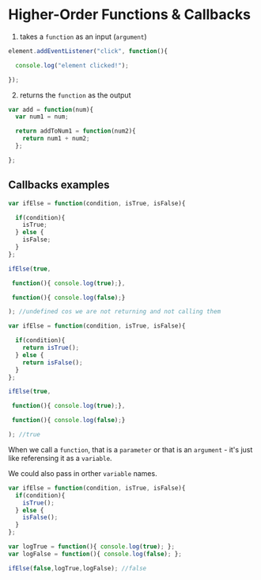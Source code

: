 # Higher-Order Functions & Callbacks

1. takes a `function` as an input (`argument`)

```js
element.addEventListener("click", function(){

  console.log("element clicked!");

});
```

2. returns the `function` as the output

```js
var add = function(num){
  var num1 = num;

  return addToNum1 = function(num2){
    return num1 + num2;
  };

};
```

## Callbacks examples

```js
var ifElse = function(condition, isTrue, isFalse){

  if(condition){
    isTrue;
  } else {
    isFalse;
  }
};

ifElse(true,

 function(){ console.log(true);},

 function(){ console.log(false);}

); //undefined cos we are not returning and not calling them 
```
```js
var ifElse = function(condition, isTrue, isFalse){

  if(condition){
    return isTrue();
  } else {
    return isFalse();
  }
};

ifElse(true,

 function(){ console.log(true);},

 function(){ console.log(false);}

); //true 
```
When we call a `function`, that is a `parameter` or that is an `argument` - it's just like referensing it as a `variable`.

We could also pass in orther `variable` names. 

```js
var ifElse = function(condition, isTrue, isFalse){
  if(condition){
    isTrue();
  } else {
    isFalse();
  }
};

var logTrue = function(){ console.log(true); };
var logFalse = function(){ console.log(false); };

ifElse(false,logTrue,logFalse); //false 
```
